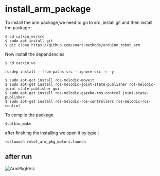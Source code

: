 # install_arm_package
To install the arm package,we need to go to src ,install git and then install the package :
```
$ cd catkin_ws/src
$ sudo apt install git
$ git clone https://github.com/smart-methods/arduino_robot_arm
```
Now install the dependencies 
```
$ cd catkin_ws
```
```
rosdep install --from-paths src --ignore-src -r -y
```
```
$ sudo apt-get install ros-melodic-moveit
$ sudo apt-get install ros-melodic-joint-state-publisher ros-melodic-joint-state-publisher-gui
$ sudo apt-get install ros-melodic-gazebo-ros-control joint-state-publisher
$ sudo apt-get install ros-melodic-ros-controllers ros-melodic-ros-control
```
To compile the packege
```
$catkin_make
```
after finshing the installing we open it by type :
```
roslaunch robot_arm_pkg_motors.launch
```
## after run
![ArmPkgRViz](https://user-images.githubusercontent.com/85634104/122269436-e03f2780-cee5-11eb-9ad0-939f7e628bbb.png)

